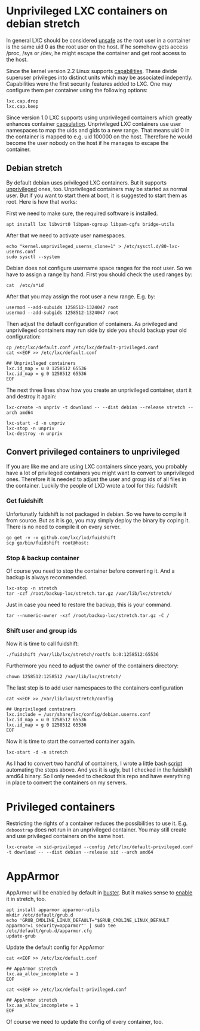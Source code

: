 Unprivileged LXC containers on debian stretch
=============================================
In general LXC should be considered [unsafe](https://stgraber.org/2014/01/17/lxc-1-0-unprivileged-containers/) as the root user in a container is the same uid 0 as the root user on the host. If he somehow gets access /proc, /sys or /dev, he might escape the container and get root access to the host.

Since the kernel version 2.2 Linux supports [capabilities](http://man7.org/linux/man-pages/man7/capabilities.7.html). These divide superuser privileges into distinct units which may be associated indepently.
Capabilities were the first security features added to LXC. One may configure them per container using the following options:
```
lxc.cap.drop
lxc.cap.keep
```

Since version 1.0 LXC supports using unprivileged containers which greatly enhances container [capsulation](https://linuxcontainers.org/lxc/getting-started/).
Unprivileged LXC containers use user namespaces to map the uids and gids to a new range.
That means uid 0 in the container is mapped to e.g. uid 100000 on the host.
Therefore he would become the user nobody on the host if he manages to escape the container.


## Debian stretch
By default debian uses privileged LXC containers. But it supports [unprivileged](https://wiki.debian.org/LXC#Unprivileged_container) ones, too.
Unprivileged containers may be started as normal user.
But if you want to start them at boot, it is suggested to start them as root.
Here is how that works:

First we need to make sure, the required software is installed.
```
apt install lxc libvirt0 libpam-cgroup libpam-cgfs bridge-utils
```

After that we need to activate user namespaces.
```
echo "kernel.unprivileged_userns_clone=1" > /etc/sysctl.d/80-lxc-userns.conf
sudo sysctl --system
```

Debian does not configure username space ranges for the root user. So we have to assign a range by hand.
First you should check the used ranges by:
```
cat  /etc/s*id
```

After that you may assign the root user a new range. E.g. by:
```
usermod --add-subuids 1258512-1324047 root
usermod --add-subgids 1258512-1324047 root
```


Then adjust the default configuration of containers.
As privileged and unprivileged containers may run side by side you should backup your old configuration:
```
cp /etc/lxc/default.conf /etc/lxc/default-privileged.conf
cat <<EOF >> /etc/lxc/default.conf

## Unprivileged containers
lxc.id_map = u 0 1258512 65536
lxc.id_map = g 0 1258512 65536
EOF
```

The next three lines show how you create an unprivileged container, start it and destroy it again:
```
lxc-create -n unpriv -t download -- --dist debian --release stretch --arch amd64

lxc-start -d -n unpriv
lxc-stop -n unpriv
lxc-destroy -n unpriv
```


## Convert privileged containers to unprivileged
If you are like me and are using LXC containers since years, you probably have a lot of privileged containers you might want to convert to unprivileged ones.
Therefore it is needed to adjust the user and group ids of all files in the container.
Luckily the people of LXD wrote a tool for this: fuidshift

### Get fuidshift
Unfortunatly fuidshift is not packaged in debian. So we have to compile it from source.
But as it is go, you may simply deploy the binary by coping it.
There is no need to compile it on every server.
```
go get -v -x github.com/lxc/lxd/fuidshift
scp go/bin/fuidshift root@host:
```

### Stop & backup container
Of course you need to stop the container before converting it.
And a backup is always recommended.
```
lxc-stop -n stretch
tar -czf /root/backup-lxc/stretch.tar.gz /var/lib/lxc/stretch/
```
Just in case you need to restore the backup, this is your command.
```
tar --numeric-owner -xzf /root/backup-lxc/stretch.tar.gz -C /
```

### Shift user and group ids
Now it is time to call fuidshift:
```
./fuidshift /var/lib/lxc/stretch/rootfs b:0:1258512:65536
```
Furthermore you need to adjust the owner of the containers directory:
```
chown 1258512:1258512 /var/lib/lxc/stretch/
```

The last step is to add user namespaces to the containers configuration
```
cat <<EOF >> /var/lib/lxc/stretch/config

## Unprivileged containers
lxc.include = /usr/share/lxc/config/debian.userns.conf
lxc.id_map = u 0 1258512 65536
lxc.id_map = g 0 1258512 65536
EOF
```

Now it is time to start the converted container again.
```
lxc-start -d -n stretch
```

As I had to convert two handful of containers, I wrote a little bash [script](convert-lxc-container-to-unprivileged.sh) automating the steps above.
And yes it is ugly, but I checked in the fuidshift amd64 binary.
So I only needed to checkout this repo and have everything in place to convert the containers on my servers.


# Privileged containers
Restricting the rights of a container reduces the possibilities to use it.
E.g. ```deboostrap``` does not run in an unprivileged container.
You may still create and use privileged containers on the same host.
```
lxc-create -n sid-privileged --config /etc/lxc/default-privileged.conf -t download -- --dist debian --release sid --arch amd64
```


# AppArmor
AppArmor will be enabled by default in [buster](https://wiki.debian.org/AppArmor/Progress). But it makes sense to [enable](https://wiki.debian.org/AppArmor/HowToUse) it in stretch, too.
```
apt install apparmor apparmor-utils
mkdir /etc/default/grub.d
echo 'GRUB_CMDLINE_LINUX_DEFAULT="$GRUB_CMDLINE_LINUX_DEFAULT apparmor=1 security=apparmor"' | sudo tee /etc/default/grub.d/apparmor.cfg
update-grub
```

Update the default config for AppArmor
```
cat <<EOF >> /etc/lxc/default.conf

## AppArmor stretch
lxc.aa_allow_incomplete = 1
EOF

cat <<EOF >> /etc/lxc/default-privileged.conf

## AppArmor stretch
lxc.aa_allow_incomplete = 1
EOF
```

Of course we need to update the config of every container, too.
